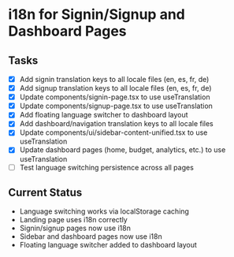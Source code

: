 # i18n for Signin/Signup and Dashboard Pages

## Tasks
- [x] Add signin translation keys to all locale files (en, es, fr, de)
- [x] Add signup translation keys to all locale files (en, es, fr, de)
- [x] Update components/signin-page.tsx to use useTranslation
- [x] Update components/signup-page.tsx to use useTranslation
- [x] Add floating language switcher to dashboard layout
- [x] Add dashboard/navigation translation keys to all locale files
- [x] Update components/ui/sidebar-content-unified.tsx to use useTranslation
- [x] Update dashboard pages (home, budget, analytics, etc.) to use useTranslation
- [ ] Test language switching persistence across all pages

## Current Status
- Language switching works via localStorage caching
- Landing page uses i18n correctly
- Signin/signup pages now use i18n
- Sidebar and dashboard pages now use i18n
- Floating language switcher added to dashboard layout
